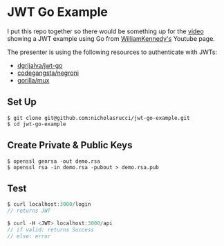 # JWT Go Example

I put this repo together so there would be something up for the [video][2] showing a JWT example using Go from [WilliamKennedy's][1] Youtube page.

The presenter is using the following resources to authenticate with JWTs:

- [dgrijalva/jwt-go][5]
- [codegangsta/negroni][3]
- [gorilla/mux][4]

## Set Up
```
$ git clone git@github.com:nicholasrucci/jwt-go-example.git
$ cd jwt-go-example
```

## Create Private & Public Keys
```
$ openssl genrsa -out demo.rsa
$ openssl rsa -in demo.rsa -pubout > demo.rsa.pub
```

## Test
```js
$ curl localhost:3000/login
// returns JWT

$ curl -H <JWT> localhost:3000/api
// if valid: returns Success
// else: error
```

[1]: https://www.youtube.com/channel/UCD15RoW4ySsIE1YrQmspeeg
[2]: https://www.youtube.com/watch?v=eVlxuST7dCA
[3]: https://github.com/codegangsta/negroni
[4]: https://github.com/gorilla/mux
[5]: https://github.com/dgrijalva/jwt-go
